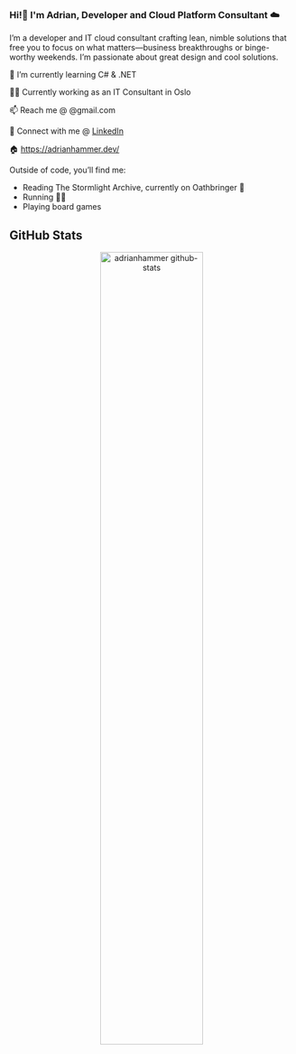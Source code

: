 ### Hi!👋 I'm **Adrian**, Developer and Cloud Platform Consultant ☁️


I’m a developer and IT cloud consultant crafting lean, nimble solutions that free you to focus on what matters—business breakthroughs or binge-worthy weekends. I’m passionate about great design and cool solutions.

🌱 I’m currently learning C# & .NET 

👨‍💻 Currently working as an IT Consultant in Oslo 

📫 Reach me @ @gmail.com 

💼 Connect with me @ [LinkedIn](https://www.linkedin.com/in/adrianhammer/) 

🏠 https://adrianhammer.dev/ 

Outside of code, you’ll find me:  
- Reading The Stormlight Archive, currently on Oathbringer 📖
- Running 🏃‍♂️ 
- Playing board games

## GitHub Stats
<div align="center">
  <img src="https://stats.dooboo.io/api/github-stats-advanced?login=adrianhammer" alt="adrianhammer github-stats" width="60%" />
</div>

